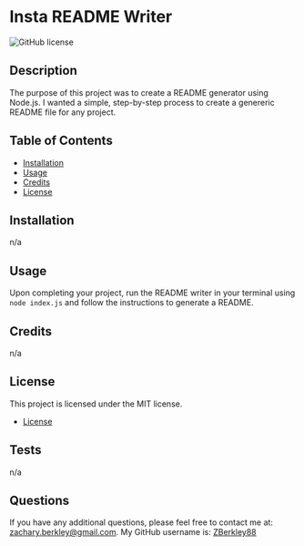 # Insta README Writer
![GitHub license](https://img.shields.io/badge/license-MIT-blue.svg)

## Description

The purpose of this project was to create a README generator using Node.js. I wanted a simple, step-by-step process to create a genereric README file for any project. 

## Table of Contents

- [Installation](#installation)
- [Usage](#usage)
- [Credits](#credits)
- [License](#license)

## Installation

n/a

## Usage

Upon completing your project, run the README writer in your terminal using `node index.js` and follow the instructions to generate a README.

## Credits

n/a

## License

This project is licensed under the MIT license.

* [License](#license)


## Tests

n/a

## Questions

If you have any additional questions, please feel free to contact me at: zachary.berkley@gmail.com. My GitHub username is:
[ZBerkley88](https://github.com/ZBerkley88)
